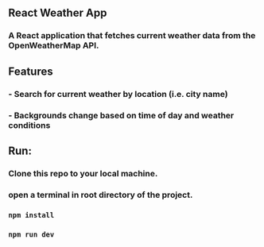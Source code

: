## React Weather App
### A React application that fetches current weather data from the OpenWeatherMap API.
  
  
## Features  
### - Search for current weather by location (i.e. city name)  
### - Backgrounds change based on time of day and weather conditions  
  
  
## Run:  
### Clone this repo to your local machine.  
### open a terminal in root directory of the project.  
### ```npm install```  
### ```npm run dev```
